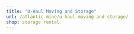 ```yaml
---
title: "U-Haul Moving and Storage"
url: /atlantic-mine/u-haul-moving-and-storage/
shop: storage rental
---
```

